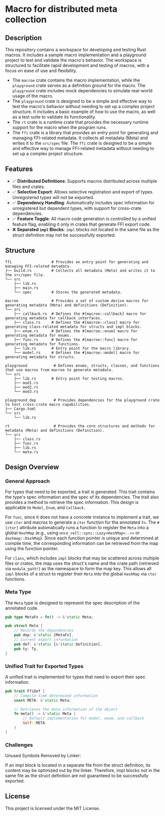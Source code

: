 # Macro for distributed meta collection

## Description

This repository contains a workspace for developing and testing Rust macros. It includes a sample macro implementation and a playground project to test and validate the macro's behavior.
The workspace is structured to facilitate rapid development and testing of macros, with a focus on ease of use and flexibility.

- The `macroe` crate contains the macro implementation, while the `playground` crate serves as a definition ground for the macro. The `playground` crate includes mock dependencies to simulate real-world usage of the macro.
- The `playground` crate is designed to be a simple and effective way to test the macro's behavior without needing to set up a complex project structure. It includes a basic example of how to use the macro, as well as a test suite to validate its functionality.
- The `rt` crate is a runtime crate that provides the necessary runtime support for the macro when the program runs.
- The `ffi` crate is a library that provides an entry point for generating and managing FFI-related metadata. It collects all metadata (Meta) and writes it to the `src/spec` file. The `ffi` crate is designed to be a simple and effective way to manage FFI-related metadata without needing to set up a complex project structure.

## Features

- ✅ **Distributed Definitions**: Supports macros distributed across multiple files and crates.
- ✅ **Selective Export**: Allows selective registration and export of types. Unregistered types will not be exported.
- ✅ **Dependency Handling**: Automatically includes spec information for unregistered but dependent types, with support for cross-crate dependencies.
- ✅ **Feature Toggle**: All macro code generation is controlled by a unified feature flag, enabling it only in crates that generate FFI export code.
- ❌ **Separated `impl` Blocks**: `impl` blocks not located in the same file as the struct definition may not be successfully exported.


## Structure

```
ffi                  # Provides an entry point for generating and managing FFI-related metadata.
├── build.rs         # Collects all metadata (Meta) and writes it to the src/spec file.
└── src
    ├── lib.rs
    ├── main.rs
    └── spec         # Stores the generated metadata.

macroe               # Provides a set of custom derive macros for generating metadata (Meta) and definitions (Definition).
└── src
    ├── callback.rs  # Defines the #[macroe::callback] macro for generating metadata for callback interfaces.
    ├── class.rs     # Defines the #[macroe::class] macro for generating class-related metadata for structs and impl blocks.
    ├── enum.rs      # Defines the #[macroe::enum] macro for generating metadata for enums.
    ├── func.rs      # Defines the #[macroe::func] macro for generating metadata for functions.
    ├── lib.rs       # Entry point for the macro library.
    └── model.rs     # Defines the #[macroe::model] macro for generating metadata for structs.

playground            # Defines enums, structs, classes, and functions that use macros from macroe to generate metadata.
└── src
    ├── lib.rs       # Entry point for testing macros.
    ├── mod1.rs
    ├── mod2.rs      
    └── mod3.rs

playground_dep        # Provides dependencies for the playground crate to test cross-crate macro capabilities.
├── Cargo.toml
└── src
    └── lib.rs

rt                    # Provides the core structures and methods for metadata (Meta) and definitions (Definition).
└── src
    ├── class.rs
    ├── func.rs
    ├── lib.rs
    └── meta.rs
```

## Design Overview

### General Approach

For types that need to be exported, a trait is generated. This trait contains the type's spec information and the spec of its dependencies. The trait also provides a method to retrieve the spec information. This design is applicable to `Model`, `Enum`, and `Callback`.

For `func`, since it does not have a concrete instance to implement a trait, we use `ctor` and macros to generate a `ctor` function for the annotated `fn`. The `#[ctor]` attribute automatically runs a function to register the `Meta` into a global `HashMap` (e.g., using `once_cell::sync::Lazy<HashMap<..>>` or `dashmap::DashMap`). Since each function pointer is unique and determined at compile time, the corresponding information can be retrieved from the map using the function pointer.

For `class`, which includes `impl` blocks that may be scattered across multiple files or crates, the map uses the struct's name and the crate path (retrieved via `module_path!`) as the namespace to form the map key. This allows all `impl` blocks of a struct to register their `Meta` into the global `HashMap` via `ctor` functions.

### Meta Type

The `Meta` type is designed to represent the spec description of the annotated code.

```rust
pub type MetaFn = fn() -> &'static Meta;

pub struct Meta {
    // Records the dependencies
    pub dep: &'static [MetaFn],
    // Current export information
    pub def: &'static [&'static Definition],
    pub ty: Ty,
}
```

### Unified Trait for Exported Types

A unified trait is implemented for types that need to export their spec information.

```rust
pub trait FfiDef {
    // Compile-time determined information
    const META: &'static Meta;

    // Retrieves the meta information of the object
    fn meta() -> &'static Meta {
        // Default implementation for model, enum, and callback
        Self::META
    }
}
```

### Challenges

Unused Symbols Removed by Linker:

If an impl block is located in a separate file from the struct definition, its content may be optimized out by the linker. Therefore, impl blocks not in the same file as the struct definition are not guaranteed to be successfully exported.



## License

This project is licensed under the MIT License.
